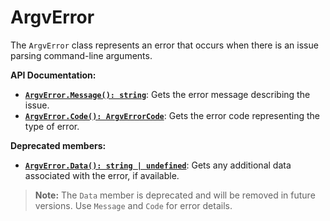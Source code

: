 # ArgvError

The `ArgvError` class represents an error that occurs
when there is an issue parsing command-line arguments.

**API Documentation:**

- [**`ArgvError.Message(): string`**](#): Gets the error message describing the issue.
- [**`ArgvError.Code(): ArgvErrorCode`**](/contents/reference/argv_error_code):
Gets the error code representing the type of error.

**Deprecated members:**
- [**`ArgvError.Data(): string | undefined`**](#): Gets any additional data associated with the error, if available.

> **Note:** The `Data` member is deprecated and will be removed in future versions.
> Use `Message` and `Code` for error details.
